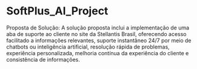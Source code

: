 # SoftPlus_AI_Project

Proposta de Solução:
   A solução proposta inclui a implementação de uma aba de suporte ao cliente no site da Stellantis Brasil, oferecendo acesso facilitado a informações relevantes, suporte instantâneo 24/7 por meio de chatbots ou inteligência artificial, resolução rápida de problemas, experiência personalizada, melhoria contínua da experiência do cliente e consistência de informações.

